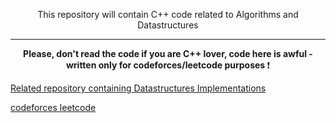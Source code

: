 <p align="center"> 
  This repository will contain C++ code related to Algorithms and Datastructures <br> 
</p> 

---

<p align="center"> 
    <b> Please, don't read the code if you are C++ lover, code here is awful - written only for codeforces/leetcode purposes </b> ❗️
</p>
  
<p>
     <a href = "https://github.com/wzslr321/datastructures_implementation">
        Related repository containing Datastructures Implementations
     </a>
</p>

<p>
<a href = "https://codeforces.com/profile/Creatix"> codeforces </a>
<a href = "https://leetcode.com/wzslr321/"> leetcode </a>
</p>
